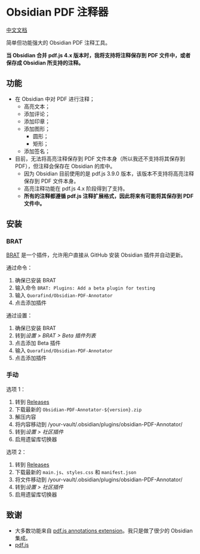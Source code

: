 # Obsidian PDF 注释器

[中文文档](./README_CN.md)

简单但功能强大的 Obsidian PDF 注释工具。

**当 Obsidian 合并 pdf.js 4.x 版本时，我将支持将注释保存到 PDF 文件中，或者保存成 Obsidian 所支持的注释。**

## 功能

- 在 Obsidian 中对 PDF 进行注释；
	- 高亮文本；
	- 添加评论；
	- 添加印章；
	- 添加图形；
		- 圆形；
		- 矩形；
	- 添加签名；
- 目前，无法将高亮注释保存到 PDF 文件本身（所以我还不支持将其保存到 PDF），但注释会保存在 Obsidian 的库中。
	- 因为 Obsidian 目前使用的是 pdf.js 3.9.0 版本，该版本不支持将高亮注释保存到 PDF 文件本身。
	- 高亮注释功能在 pdf.js 4.x 阶段得到了支持。
	- **所有的注释都遵循 pdf.js 注释扩展格式，因此将来有可能将其保存到 PDF 文件中。**

## 安装

### BRAT

[BRAT](https://github.com/TfTHacker/obsidian42-brat) 是一个插件，允许用户直接从 GitHub 安装 Obsidian 插件并自动更新。

通过命令：

1. 确保已安装 BRAT
2. 输入命令 `BRAT: Plugins: Add a beta plugin for testing`
3. 输入 `Quorafind/Obsidian-PDF-Annotator`
4. 点击添加插件

通过设置：

1. 确保已安装 BRAT
2. 转到*设置 > BRAT > Beta 插件列表*
3. 点击添加 Beta 插件
4. 输入 `Quorafind/Obsidian-PDF-Annotator`
5. 点击添加插件

### 手动

选项 1：

1. 转到 [Releases](https://github.com/Quorafind/Obsidian-PDF-Annotator/releases)
2. 下载最新的 `Obsidian-PDF-Annotator-${version}.zip`
3. 解压内容
4. 将内容移动到 /your-vault/.obsidian/plugins/obsidian-PDF-Annotator/
5. 转到*设置 > 社区插件*
6. 启用遗留库切换器

选项 2：

1. 转到 [Releases](https://github.com/Quorafind/Obsidian-PDF-Annotator/releases)
2. 下载最新的 `main.js`、`styles.css` 和 `manifest.json`
3. 将文件移动到 /your-vault/.obsidian/plugins/obsidian-PDF-Annotator/
5. 转到*设置 > 社区插件*
6. 启用遗留库切换器

## 致谢

- 大多数功能来自 [pdf.js annotations extension](https://github.com/Laomai-codefee/pdfjs-annotation-extension)。我只是做了很少的 Obsidian 集成。
- [pdf.js](https://mozilla.github.io/pdf.js/)
